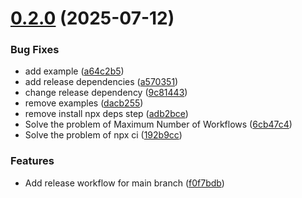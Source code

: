 # [0.2.0](https://github.com/ahmadrezaomidvar/orb_utils_personal/compare/v0.1.0...v0.2.0) (2025-07-12)


### Bug Fixes

* add example ([a64c2b5](https://github.com/ahmadrezaomidvar/orb_utils_personal/commit/a64c2b5784be87e4421bab281b9859f0ccde075c))
* add release dependencies ([a570351](https://github.com/ahmadrezaomidvar/orb_utils_personal/commit/a570351e9f03ab158f62259844b8fa67b24ec244))
* change release dependency ([9c81443](https://github.com/ahmadrezaomidvar/orb_utils_personal/commit/9c81443ac481eade5c832bcd7110cfc50aed691a))
* remove examples ([dacb255](https://github.com/ahmadrezaomidvar/orb_utils_personal/commit/dacb255336aac39f3a0517068aa0d93801385314))
* remove install npx deps step ([adb2bce](https://github.com/ahmadrezaomidvar/orb_utils_personal/commit/adb2bce3d0b3b450d16b7d5dfe49c1c73908500a))
* Solve the problem of Maximum Number of Workflows ([6cb47c4](https://github.com/ahmadrezaomidvar/orb_utils_personal/commit/6cb47c41e769f201f809e9bc43a4842a73add823))
* Solve the problem of npx ci ([192b9cc](https://github.com/ahmadrezaomidvar/orb_utils_personal/commit/192b9ccbbd994aeb690f144baef846b3eb7b6383))


### Features

* Add release workflow for main branch ([f0f7bdb](https://github.com/ahmadrezaomidvar/orb_utils_personal/commit/f0f7bdbd592cb9f22a8a0edd93c9192fa8fdb54f))
